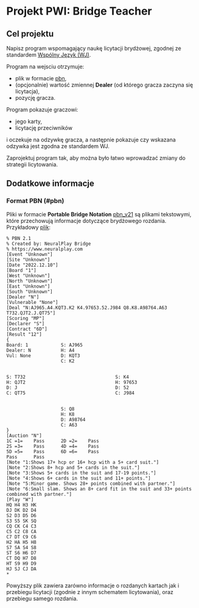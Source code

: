 # Projekt PWI: Bridge Teacher


## Cel projektu

Napisz program wspomagający naukę licytacji brydżowej, zgodnej ze standardem [Wspólny Język (WJ)](https://jassem.pl/wp-content/uploads/2019/12/wj2020-25-59.pdf).


Program na wejsciu otrzymuje:

- plik w formacie [pbn](#pbn),
- (opcjonalnie) wartość zmiennej **Dealer** (od którego gracza zaczyna się licytacja),
- pozycję gracza.

Program pokazuje graczowi:

- jego karty,
- licytację przeciwników

i oczekuje na odzywkę gracza, a następnie pokazuje czy wskazana odzywka jest zgodna ze standardem WJ.


Zaprojektuj program tak, aby można było łatwo wprowadzać zmiany do strategii licytowania.



## Dodatkowe informacje

### Format PBN (#pbn)

Pliki w formacie **Portable Bridge Notation** [pbn_v21](https://www.tistis.nl/pbn/)
są plikami tekstowymi, które przechowują informacje dotyczące brydżowego rozdania. Przykładowy [plik](bridge/pbn7198348092905869869.pbn):

```pbn
% PBN 2.1
% Created by: NeuralPlay Bridge
% https://www.neuralplay.com 
[Event "Unknown"]
[Site "Unknown"]
[Date "2022.12.10"]
[Board "1"]
[West "Unknown"]
[North "Unknown"]
[East "Unknown"]
[South "Unknown"]
[Dealer "N"]
[Vulnerable "None"]
[Deal "N:AJ965.A4.KQT3.K2 K4.97653.52.J984 Q8.K8.A98764.A63 T732.QJT2.J.QT75"]
[Scoring "MP"]
[Declarer "S"]
[Contract "6D"]
[Result "12"]
{
Board: 1            S: AJ965
Dealer: N           H: A4
Vul: None           D: KQT3
                    C: K2


S: T732                                 S: K4
H: QJT2                                 H: 97653
D: J                                    D: 52
C: QT75                                 C: J984


                    S: Q8
                    H: K8
                    D: A98764
                    C: A63
}
[Auction "N"]
1C =1=    Pass      2D =2=    Pass
2S =3=    Pass      4D =4=    Pass
5D =5=    Pass      6D =6=    Pass
Pass      Pass      
[Note "1:Shows 17+ hcp or 16+ hcp with a 5+ card suit."]
[Note "2:Shows 8+ hcp and 5+ cards in the suit."]
[Note "3:Shows 5+ cards in the suit and 17-19 points."]
[Note "4:Shows 6+ cards in the suit and 11+ points."]
[Note "5:Minor game. Shows 28+ points combined with partner."]
[Note "6:Small slam. Shows an 8+ card fit in the suit and 33+ points combined with partner."]
[Play "W"]
HQ H4 H3 HK
DJ DK D2 D4
S2 D3 D5 D6
S3 S5 SK SQ
CQ CK C4 C3
C5 C2 C8 CA
C7 DT C9 C6
H2 HA H5 H8
S7 SA S4 S8
ST S6 H6 D7
CT DQ H7 D8
HT S9 H9 D9
HJ SJ CJ DA
*
```

Powyższy plik zawiera zarówno informacje o rozdanych kartach jak i przebiegu licytacji (zgodnie z innym schematem licytowania), oraz przebiegu samego rozdania.
